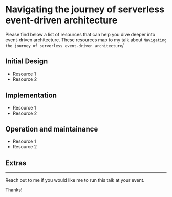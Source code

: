 # Navigating the journey of serverless event-driven architecture

Please find below a list of resources that can help you dive deeper into event-driven architecture. These resources map to my talk about `Navigating the journey of serverless event-driven architecture`/

## Initial Design

- Resource 1
- Resource 2

## Implementation

- Resource 1
- Resource 2

## Operation and maintainance

- Resource 1
- Resource 2

## Extras

---

Reach out to me if you would like me to run this talk at your event.

Thanks!
